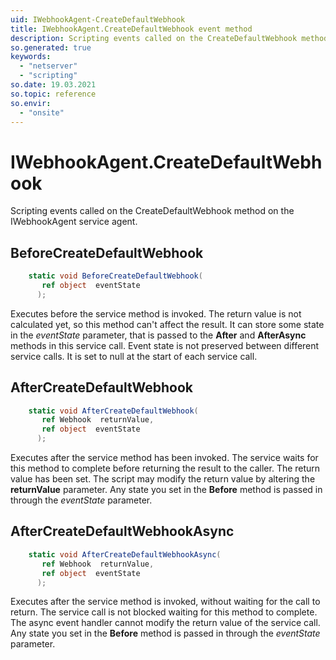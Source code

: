 ```yaml
---
uid: IWebhookAgent-CreateDefaultWebhook
title: IWebhookAgent.CreateDefaultWebhook event method
description: Scripting events called on the CreateDefaultWebhook method on the IWebhookAgent service agent.
so.generated: true
keywords:
  - "netserver"
  - "scripting"
so.date: 19.03.2021
so.topic: reference
so.envir:
  - "onsite"
---
```

# IWebhookAgent.CreateDefaultWebhook

Scripting events called on the <see cref='M:SuperOffice.CRM.Services.IWebhookAgent.CreateDefaultWebhook'>CreateDefaultWebhook</see> method on the <see cref='IWebhookAgent'>IWebhookAgent</see>  service agent.

## BeforeCreateDefaultWebhook
```cs
    static void BeforeCreateDefaultWebhook(
       ref object  eventState
      );
```
Executes before the service method is invoked.
The return value is not calculated yet, so this method can't affect the result.
It can store some state in the *eventState* parameter, that is passed to the **After** and **AfterAsync** methods in this service call.
Event state is not preserved between different service calls. It is set to null at the start of each service call.
## AfterCreateDefaultWebhook
```cs
    static void AfterCreateDefaultWebhook(
       ref Webhook  returnValue,
       ref object  eventState
      );
```
Executes after the service method has been invoked. The service waits for this method to complete before returning the result to the caller.
The return value has been set. The script may modify the return value by altering the **returnValue** parameter.
Any state you set in the **Before** method is passed in through the *eventState* parameter.
## AfterCreateDefaultWebhookAsync
```cs
    static void AfterCreateDefaultWebhookAsync(
       ref Webhook  returnValue,
       ref object  eventState
      );
```
Executes after the service method is invoked, without waiting for the call to return.
The service call is not blocked waiting for this method to complete.
The async event handler cannot modify the return value of the service call.
Any state you set in the **Before** method is passed in through the *eventState* parameter.

